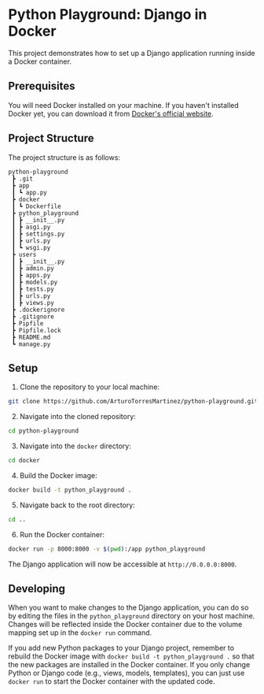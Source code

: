 # Python Playground: Django in Docker

This project demonstrates how to set up a Django application running inside a Docker container.

## Prerequisites

You will need Docker installed on your machine. If you haven't installed Docker yet, you can download it from [Docker's official website](https://www.docker.com/get-started).

## Project Structure

The project structure is as follows:

```
python-playground
 ┣ .git
 ┣ app
 ┃ ┗ app.py
 ┣ docker
 ┃ ┗ Dockerfile
 ┣ python_playground
 ┃ ┣ __init__.py
 ┃ ┣ asgi.py
 ┃ ┣ settings.py
 ┃ ┣ urls.py
 ┃ ┗ wsgi.py
 ┣ users
 ┃ ┣ __init__.py
 ┃ ┣ admin.py
 ┃ ┣ apps.py
 ┃ ┣ models.py
 ┃ ┣ tests.py
 ┃ ┣ urls.py
 ┃ ┣ views.py
 ┣ .dockerignore
 ┣ .gitignore
 ┣ Pipfile
 ┣ Pipfile.lock
 ┣ README.md
 ┗ manage.py
```

## Setup

1. Clone the repository to your local machine:

```bash
git clone https://github.com/ArturoTorresMartinez/python-playground.git
```

2. Navigate into the cloned repository:

```bash
cd python-playground
```

3. Navigate into the `docker` directory:

```bash
cd docker
```

4. Build the Docker image:

```bash
docker build -t python_playground .
```

5. Navigate back to the root directory:

```bash
cd ..
```

6. Run the Docker container:

```bash
docker run -p 8000:8000 -v $(pwd):/app python_playground
```

The Django application will now be accessible at `http://0.0.0.0:8000`.

## Developing

When you want to make changes to the Django application, you can do so by editing the files in the `python_playground` directory on your host machine. Changes will be reflected inside the Docker container due to the volume mapping set up in the `docker run` command.

If you add new Python packages to your Django project, remember to rebuild the Docker image with `docker build -t python_playground .` so that the new packages are installed in the Docker container. If you only change Python or Django code (e.g., views, models, templates), you can just use `docker run` to start the Docker container with the updated code.